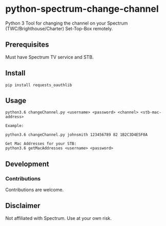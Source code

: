 # python-spectrum-change-channel

Python 3 Tool for changing the channel on your Spectrum (TWC/Brighthouse/Charter) Set-Top-Box remotely.

## Prerequisites

Must have Spectrum TV service and STB.

## Install

`pip install requests_oauthlib`

## Usage

```
python3.6 changeChannel.py <username> <password> <channel> <stb-mac-address>

Example:

python3.6 changeChannel.py johnsmith 123456789 82 1B2C3D4E5F0A

Get Mac Addresses for your STB:
python3.6 getMacAddresses <username> <password>
```

## Development

### Contributions

Contributions are welcome.

## Disclaimer
Not affiliated with Spectrum. Use at your own risk.